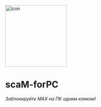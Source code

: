 <img width="192" height="192" alt="icon" src="https://github.com/user-attachments/assets/01840fc1-4975-4e46-9cac-cbc6c084c917" /><br/>

# scaM-forPC
*Заблокируйте MAX на ПК одним кликом!*

